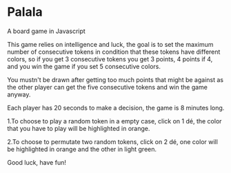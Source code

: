 # Palala
A board game in Javascript

This game relies on intelligence and luck, the goal is to set the maximum number of consecutive tokens in condition that
these tokens have different colors, so if you get 3 consecutive tokens you get 3 points, 4 points if 4, and you win the 
game if you set 5 consecutive colors.

You mustn't be drawn after getting too much points that might be against as the other player can get the five consecutive tokens
and win the game anyway.

Each player has 20 seconds to make a decision, the game is 8 minutes long.

1.To choose to play a random token in a empty case, click on 1 dé, the color that you have to play will be highlighted in orange.

2.To choose to permutate two random tokens, click on 2 dé, one color will be highlighted in orange and the other in light green.


Good luck, have fun!
